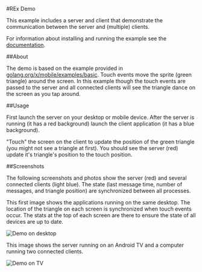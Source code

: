 #REx Demo

This example includes a server and client that demonstrate the communication
between the server and (multiple) clients.

For information about installing and running the example see the
[documentation](../../docs/examples.md).

##About

The demo is based on the example provided in
[golang.org/x/mobile/examples/basic](https://github.com/golang/mobile/tree/master/example/basic).
Touch events move the sprite (green triangle) around the screen.  In this
example though the touch events are passed to the server and all connected
clients will see the triangle dance on the screen as you tap around.

##Usage

First launch the server on your desktop or mobile device.  After the server is
running (it has a red background) launch the client application (it has a blue
background).

"Touch" the screen on the client to update the position of the green triangle
(you might not see a triangle at first).  You should see the server (red)
update it's triangle's position to the touch position.

##Screenshots

The following screenshots and photos show the server (red) and several
connected clients (light blue).  The state (last message time, number of
messages, and triangle position) are synchronized between all processes.

This first image shows the applications running on the same desktop.  The
location of the triangle on each screen is synchronized when touch events
occur.  The stats at the top of each screen are there to ensure the state of
all devices are up to date.

![Demo on desktop](https://raw.githubusercontent.com/gophergala2016/rex/master/screenshots/demo.png)

This image shows the server running on an Android TV and a computer running two
connected clients.

![Demo on TV](https://raw.githubusercontent.com/gophergala2016/rex/master/screenshots/demo-tv.jpg)
